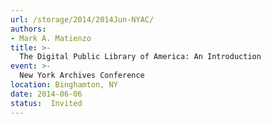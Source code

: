 ```yaml
---
url: /storage/2014/2014Jun-NYAC/
authors:
- Mark A. Matienzo
title: >-
  The Digital Public Library of America: An Introduction
event: >-
  New York Archives Conference
location: Binghamton, NY
date: 2014-06-06
status:  Invited
---
```


